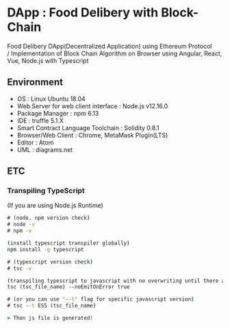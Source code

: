# DApp : Food Delibery with Block-Chain
Food Delibery DApp(Decentralized Application) using Ethereum Protocol <br>
/ Implementation of Block Chain Algorithm on Browser using Angular, React, Vue, Node.js with Typescript

## Environment

- OS : Linux Ubuntu 18.04
- Web Server for web client interface : Node.js v12.16.0
- Package Manager : npm 6.13
- IDE : truffle 5.1.X
- Smart Contract Language Toolchain : Solidity 0.8.1
- Browser/Web Client : Chrome, MetaMask Plugin(LTS)
- Editor : Atom
- UML : diagrams.net

## ETC

### Transpiling TypeScript

(If you are using Node.js Runtime)
```cmd
# (node, npm version check)
# node -v
# npm -v

(install typescript transpiler globally)
npm install -g typescript

# (typescript version check)
# tsc -v

(transpiling typescript to javascript with no overwriting until there are no errors)
tsc (tsc_file_name) --noEmitOnError true

# (or you can use '--t' flag for specific javascript version) 
# tsc --t ES5 (tsc_file_name)

> Then js file is generated!
```
